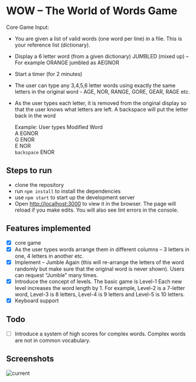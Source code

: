 # WOW – The World of Words Game

Core Game
Input:

-   You are given a list of valid words (one word per line) in a file. This is your reference list (dictionary).
-   Display a 6 letter word (from a given dictionary) JUMBLED (mixed up) –
    For example ORANGE jumbled as AEGNOR
-   Start a timer (for 2 minutes)
-   The user can type any 3,4,5,6 letter words using exactly the same letters in the original word - AGE, NOR, RANGE, GORE, GEAR, RAGE etc.
-   As the user types each letter, it is removed from the original display so that the user knows what letters are left. A backspace will put the letter back in the word

    Example:
    User types Modified Word  
     A EGNOR  
     G ENOR  
     E NOR  
     `backspace` ENOR

## Steps to run

-   clone the repository
-   run `npm install` to install the dependencies
-   use `npm start` to start up the development server
-   Open [http://localhost:3000](http://localhost:3000) to view it in the browser.
    The page will reload if you make edits.
    You will also see lint errors in the console.

## Features implemented

-   [x] core game
-   [x] As the user types words arrange them in different columns – 3 letters in one, 4 letters in another etc.
-   [x] Implement – Jumble Again (this will re-arrange the letters of the word randomly but make sure that the original word is never shown). Users can request “Jumble” many times.
-   [x] Introduce the concept of levels. The basic game is Level-1 Each new level increases the word length by 1. For example, Level-2 is a 7-letter word, Level-3 is 8 letters, Level-4 is 9 letters and Level-5 is 10 letters.
-   [x] Keyboard support

## Todo

-   [ ] Introduce a system of high scores for complex words. Complex words are not in common vocabulary.

## Screenshots

<!-- ![initial look](https://raw.githubusercontent.com/Catastrophe0123/word-select-game/feature/src/screenshots/initial.png) -->

![current](https://raw.githubusercontent.com/Catastrophe0123/word-select-game/feature/src/screenshots/current.png)
